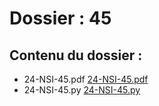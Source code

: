 # Dossier : 45
 
 ## Contenu du dossier : 
- 24-NSI-45.pdf [24-NSI-45.pdf](./24-NSI-45.pdf)
- 24-NSI-45.py [24-NSI-45.py](./24-NSI-45.py)
